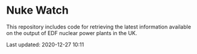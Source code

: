 # Nuke Watch

This repository includes code for retrieving the latest information available on the output of EDF nuclear power plants in the UK.

Last updated: 2020-12-27 10:11
